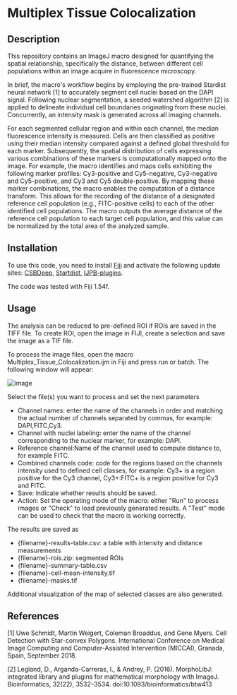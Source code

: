 # Multiplex Tissue Colocalization

## Description

This repository contains an ImageJ macro designed for quantifying the spatial relationship, specifically the distance, between different cell populations within an image acquire in fluorescence microscopy.

In brief, the macro's workflow begins by employing the pre-trained Stardist neural network [1] to accurately segment cell nuclei based on the DAPI signal. Following nuclear segmentation, a seeded watershed algorithm [2] is applied to delineate individual cell boundaries originating from these nuclei. Concurrently, an intensity mask is generated across all imaging channels.

For each segmented cellular region and within each channel, the median fluorescence intensity is measured. Cells are then classified as positive using their median intensity compared against a defined global threshold for each marker. Subsequently, the spatial distribution of cells expressing various combinations of these markers is computationally mapped onto the image. For example, the macro identifies and maps cells exhibiting the following marker profiles: Cy3-positive and Cy5-negative, Cy3-negative and Cy5-positive, and Cy3 and Cy5 double-positive. By mapping these marker combinations, the macro enables the computation of a distance transform. This allows for the recording of the distance of a designated reference cell population (e.g., FITC-positive cells) to each of the other identified cell populations. The macro outputs the average distance of the reference cell population to each target cell population, and this value can be normalized by the total area of the analyzed sample.


## Installation
To use this code, you need to install [Fiji](https://imagej.net/software/fiji/downloads) and activate the following update sites: [CSBDeep](https://imagej.net/plugins/csbdeep), [Startdist](https://imagej.net/plugins/stardist), [IJPB-plugins](https://imagej.net/plugins/morpholibj).

The code was tested with Fiji 1.54f.

## Usage

The analysis can be reduced to pre-defined ROI if ROIs are saved in the TIFF file. To create ROI, open the image in FIJI, create a selection and save the image as a TIF file.

To process the image files, open the macro Multiplex_Tissue_Colocalization.ijm in Fiji and press run or batch. The following window will appear:

![image](https://github.com/user-attachments/assets/2832e518-ee58-4904-8900-78f681f94e07)

Select the file(s) you want to process and set the next parameters
- Channel names: enter the name of the channels in order and matching the actual number of channels separated by commas, for example: DAPI,FITC,Cy3.
- Channel with nuclei labeling: enter the name of the channel corresponding to the nuclear marker, for example: DAPI.
- Reference channel:Name of the channel used to compute distance to, for example FITC.
- Combined channels code: code for the regions based on the channels intensity used to defined cell classes, for example: Cy3+ is a region positive for the Cy3 channel, Cy3+:FITC+ is a region positive for Cy3 and FITC.
- Save: indicate whether results should be saved.
- Action: Set the operating mode of the macro: either "Run" to process images or "Check" to load previously generated results. A "Test" mode can be used to check that the macro is working correctly.

The results are saved as 
- {filename}-results-table.csv: a table with intensity and distance measurements
- {filename}-rois.zip: segmented ROIs
- {filename}-summary-table.csv
- {filename}-cell-mean-intensity.tif
- {filename}-masks.tif


Additional visualization of the map of selected classes are also generated.

## References
[1] Uwe Schmidt, Martin Weigert, Coleman Broaddus, and Gene Myers. Cell Detection with Star-convex Polygons.
International Conference on Medical Image Computing and Computer-Assisted Intervention (MICCAI), Granada, Spain, September 2018.

[2] Legland, D., Arganda-Carreras, I., & Andrey, P. (2016). MorphoLibJ: integrated library and plugins for mathematical morphology with ImageJ. Bioinformatics, 32(22), 3532–3534. doi:10.1093/bioinformatics/btw413